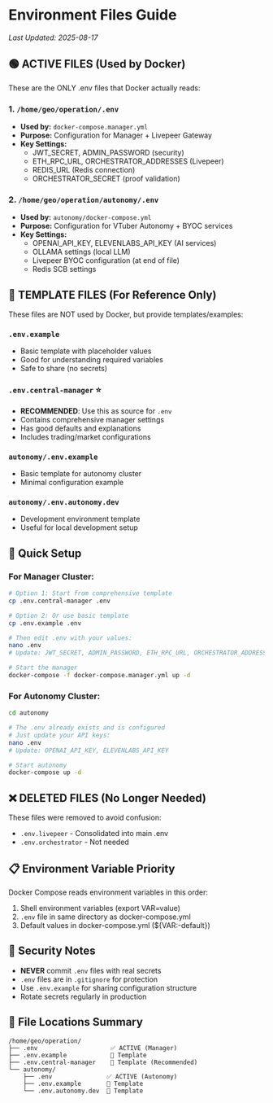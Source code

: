 # Environment Files Guide
*Last Updated: 2025-08-17*

## 🟢 ACTIVE FILES (Used by Docker)

These are the ONLY .env files that Docker actually reads:

### 1. `/home/geo/operation/.env`
- **Used by:** `docker-compose.manager.yml`
- **Purpose:** Configuration for Manager + Livepeer Gateway
- **Key Settings:**
  - JWT_SECRET, ADMIN_PASSWORD (security)
  - ETH_RPC_URL, ORCHESTRATOR_ADDRESSES (Livepeer)
  - REDIS_URL (Redis connection)
  - ORCHESTRATOR_SECRET (proof validation)

### 2. `/home/geo/operation/autonomy/.env`
- **Used by:** `autonomy/docker-compose.yml`
- **Purpose:** Configuration for VTuber Autonomy + BYOC services
- **Key Settings:**
  - OPENAI_API_KEY, ELEVENLABS_API_KEY (AI services)
  - OLLAMA settings (local LLM)
  - Livepeer BYOC configuration (at end of file)
  - Redis SCB settings

## 📝 TEMPLATE FILES (For Reference Only)

These files are NOT used by Docker, but provide templates/examples:

### `.env.example`
- Basic template with placeholder values
- Good for understanding required variables
- Safe to share (no secrets)

### `.env.central-manager` ⭐
- **RECOMMENDED**: Use this as source for `.env`
- Contains comprehensive manager settings
- Has good defaults and explanations
- Includes trading/market configurations

### `autonomy/.env.example`
- Basic template for autonomy cluster
- Minimal configuration example

### `autonomy/.env.autonomy.dev`
- Development environment template
- Useful for local development setup

## 🚀 Quick Setup

### For Manager Cluster:
```bash
# Option 1: Start from comprehensive template
cp .env.central-manager .env

# Option 2: Or use basic template
cp .env.example .env

# Then edit .env with your values:
nano .env
# Update: JWT_SECRET, ADMIN_PASSWORD, ETH_RPC_URL, ORCHESTRATOR_ADDRESSES

# Start the manager
docker-compose -f docker-compose.manager.yml up -d
```

### For Autonomy Cluster:
```bash
cd autonomy

# The .env already exists and is configured
# Just update your API keys:
nano .env
# Update: OPENAI_API_KEY, ELEVENLABS_API_KEY

# Start autonomy
docker-compose up -d
```

## ❌ DELETED FILES (No Longer Needed)

These files were removed to avoid confusion:
- `.env.livepeer` - Consolidated into main .env
- `.env.orchestrator` - Not needed

## 📋 Environment Variable Priority

Docker Compose reads environment variables in this order:
1. Shell environment variables (export VAR=value)
2. `.env` file in same directory as docker-compose.yml
3. Default values in docker-compose.yml (${VAR:-default})

## 🔑 Security Notes

- **NEVER** commit `.env` files with real secrets
- `.env` files are in `.gitignore` for protection
- Use `.env.example` for sharing configuration structure
- Rotate secrets regularly in production

## 📍 File Locations Summary

```
/home/geo/operation/
├── .env                    ✅ ACTIVE (Manager)
├── .env.example            📝 Template
├── .env.central-manager    📝 Template (Recommended)
└── autonomy/
    ├── .env               ✅ ACTIVE (Autonomy)
    ├── .env.example       📝 Template
    └── .env.autonomy.dev  📝 Template
```